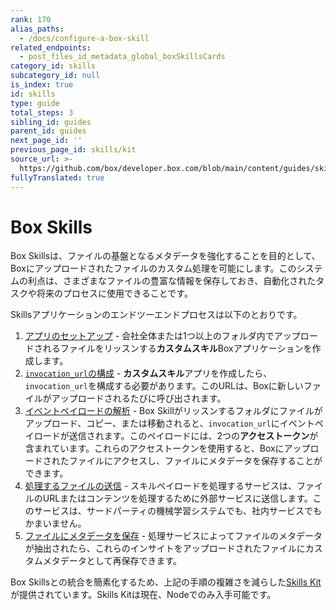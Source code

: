 ```yaml
---
rank: 170
alias_paths:
  - /docs/configure-a-box-skill
related_endpoints:
  - post_files_id_metadata_global_boxSkillsCards
category_id: skills
subcategory_id: null
is_index: true
id: skills
type: guide
total_steps: 3
sibling_id: guides
parent_id: guides
next_page_id: ''
previous_page_id: skills/kit
source_url: >-
  https://github.com/box/developer.box.com/blob/main/content/guides/skills/index.md
fullyTranslated: true
---
```

# Box Skills

Box Skillsは、ファイルの基盤となるメタデータを強化することを目的として、Boxにアップロードされたファイルのカスタム処理を可能にします。このシステムの利点は、さまざまなファイルの豊富な情報を保存しておき、自動化されたタスクや将来のプロセスに使用できることです。

Skillsアプリケーションのエンドツーエンドプロセスは以下のとおりです。

1. [アプリのセットアップ](guide://applications/custom-skills/setup) - 会社全体または1つ以上のフォルダ内でアップロードされるファイルをリッスンする**カスタムスキル**Boxアプリケーションを作成します。   
2. [`invocation_url`の構成](guide://skills/invocation-url) - **カスタムスキル**アプリを作成したら、`invocation_url`を構成する必要があります。このURLは、Boxに新しいファイルがアップロードされるたびに呼び出されます。
3. [イベントペイロードの解析](guide://skills/handle/payload) - Box Skillがリッスンするフォルダにファイルがアップロード、コピー、または移動されると、`invocation_url`にイベントペイロードが送信されます。このペイロードには、2つの**アクセストークン**が含まれています。これらのアクセストークンを使用すると、Boxにアップロードされたファイルにアクセスし、ファイルにメタデータを保存することができます。        
4. [処理するファイルの送信](guide://skills/examples) - スキルペイロードを処理するサービスは、ファイルのURLまたはコンテンツを処理するために外部サービスに送信します。このサービスは、サードパーティの機械学習システムでも、社内サービスでもかまいません。
5. [ファイルにメタデータを保存](guide://skills/handle/metadata) - 処理サービスによってファイルのメタデータが抽出されたら、これらのインサイトをアップロードされたファイルにカスタムメタデータとして再保存できます。

<Message>

Box Skillsとの統合を簡素化するため、上記の手順の複雑さを減らした[Skills Kit](guide://skills/kit)が提供されています。Skills Kitは現在、Nodeでのみ入手可能です。

</Message>
